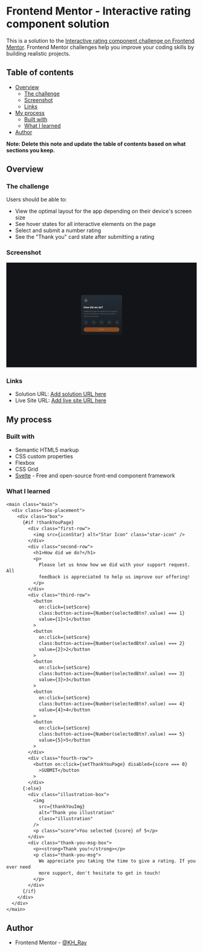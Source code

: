 # Frontend Mentor - Interactive rating component solution

This is a solution to the [Interactive rating component challenge on Frontend Mentor](https://www.frontendmentor.io/challenges/interactive-rating-component-koxpeBUmI). Frontend Mentor challenges help you improve your coding skills by building realistic projects.

## Table of contents

- [Overview](#overview)
  - [The challenge](#the-challenge)
  - [Screenshot](#screenshot)
  - [Links](#links)
- [My process](#my-process)
  - [Built with](#built-with)
  - [What I learned](#what-i-learned)
- [Author](#author)

**Note: Delete this note and update the table of contents based on what sections you keep.**

## Overview

### The challenge

Users should be able to:

- View the optimal layout for the app depending on their device's screen size
- See hover states for all interactive elements on the page
- Select and submit a number rating
- See the "Thank you" card state after submitting a rating

### Screenshot

![](interactive-rating-component.png)

### Links

- Solution URL: [Add solution URL here](https://github.com/KH-Ray/interactive-rating-component)
- Live Site URL: [Add live site URL here](https://lively-duckanoo-5a1f31.netlify.app)

## My process

### Built with

- Semantic HTML5 markup
- CSS custom properties
- Flexbox
- CSS Grid
- [Svelte](https://svelte.dev/) - Free and open-source front-end component framework

### What I learned

```svelte
<main class="main">
  <div class="box-placement">
    <div class="box">
      {#if !thankYouPage}
        <div class="first-row">
          <img src={iconStar} alt="Star Icon" class="star-icon" />
        </div>
        <div class="second-row">
          <h1>How did we do?</h1>
          <p>
            Please let us know how we did with your support request. All
            feedback is appreciated to help us improve our offering!
          </p>
        </div>
        <div class="third-row">
          <button
            on:click={setScore}
            class:button-active={Number(selectedBtn?.value) === 1}
            value={1}>1</button
          >
          <button
            on:click={setScore}
            class:button-active={Number(selectedBtn?.value) === 2}
            value={2}>2</button
          >
          <button
            on:click={setScore}
            class:button-active={Number(selectedBtn?.value) === 3}
            value={3}>3</button
          >
          <button
            on:click={setScore}
            class:button-active={Number(selectedBtn?.value) === 4}
            value={4}>4</button
          >
          <button
            on:click={setScore}
            class:button-active={Number(selectedBtn?.value) === 5}
            value={5}>5</button
          >
        </div>
        <div class="fourth-row">
          <button on:click={setThankYouPage} disabled={score === 0}
            >SUBMIT</button
          >
        </div>
      {:else}
        <div class="illustration-box">
          <img
            src={thankYouImg}
            alt="Thank you illustration"
            class="illustration"
          />
          <p class="score">You selected {score} of 5</p>
        </div>
        <div class="thank-you-msg-box">
          <p><strong>Thank you!</strong></p>
          <p class="thank-you-msg">
            We appreciate you taking the time to give a rating. If you ever need
            more support, don't hesitate to get in touch!
          </p>
        </div>
      {/if}
    </div>
  </div>
</main>
```

## Author

- Frontend Mentor - [@KH_Ray](https://www.frontendmentor.io/profile/KH-Ray)
